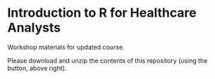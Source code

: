 # Introduction to R for Healthcare Analysts
Workshop materials for updated course.

Please download and unzip the contents of this repository (using the button, above right).
